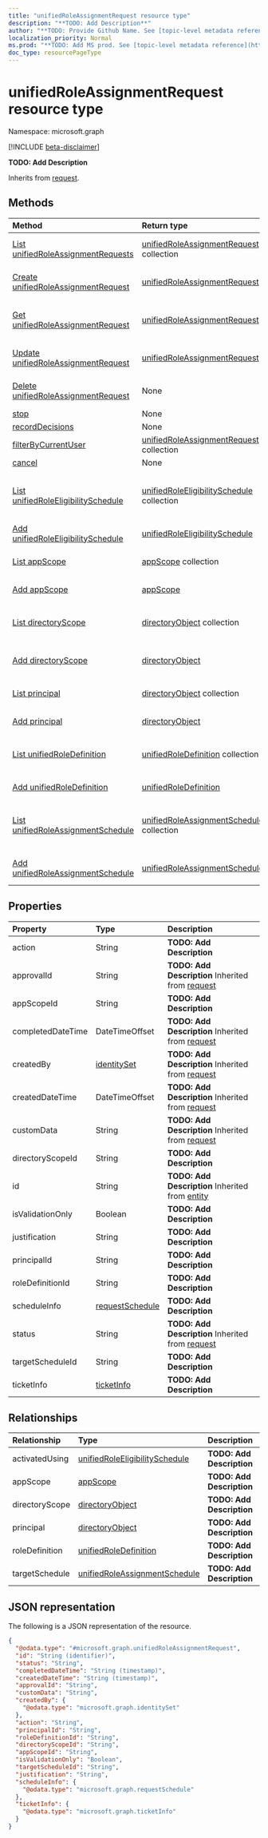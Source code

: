 ```yaml
---
title: "unifiedRoleAssignmentRequest resource type"
description: "**TODO: Add Description**"
author: "**TODO: Provide Github Name. See [topic-level metadata reference](https://msgo.azurewebsites.net/add/document/guidelines/metadata.html#topic-level-metadata)**"
localization_priority: Normal
ms.prod: "**TODO: Add MS prod. See [topic-level metadata reference](https://msgo.azurewebsites.net/add/document/guidelines/metadata.html#topic-level-metadata)**"
doc_type: resourcePageType
---
```


# unifiedRoleAssignmentRequest resource type

Namespace: microsoft.graph

[!INCLUDE [beta-disclaimer](../../includes/beta-disclaimer.md)]

**TODO: Add Description**


Inherits from [request](../resources/request.md).

## Methods
|Method|Return type|Description|
|:---|:---|:---|
|[List unifiedRoleAssignmentRequests](../api/unifiedroleassignmentrequest-list.md)|[unifiedRoleAssignmentRequest](../resources/unifiedroleassignmentrequest.md) collection|Get a list of the [unifiedRoleAssignmentRequest](../resources/unifiedroleassignmentrequest.md) objects and their properties.|
|[Create unifiedRoleAssignmentRequest](../api/unifiedroleassignmentrequest-create.md)|[unifiedRoleAssignmentRequest](../resources/unifiedroleassignmentrequest.md)|Create a new [unifiedRoleAssignmentRequest](../resources/unifiedroleassignmentrequest.md) object.|
|[Get unifiedRoleAssignmentRequest](../api/unifiedroleassignmentrequest-get.md)|[unifiedRoleAssignmentRequest](../resources/unifiedroleassignmentrequest.md)|Read the properties and relationships of an [unifiedRoleAssignmentRequest](../resources/unifiedroleassignmentrequest.md) object.|
|[Update unifiedRoleAssignmentRequest](../api/unifiedroleassignmentrequest-update.md)|[unifiedRoleAssignmentRequest](../resources/unifiedroleassignmentrequest.md)|Update the properties of an [unifiedRoleAssignmentRequest](../resources/unifiedroleassignmentrequest.md) object.|
|[Delete unifiedRoleAssignmentRequest](../api/unifiedroleassignmentrequest-delete.md)|None|Deletes an [unifiedRoleAssignmentRequest](../resources/unifiedroleassignmentrequest.md) object.|
|[stop](../api/unifiedroleassignmentrequest-stop.md)|None|**TODO: Add Description**|
|[recordDecisions](../api/unifiedroleassignmentrequest-recorddecisions.md)|None|**TODO: Add Description**|
|[filterByCurrentUser](../api/unifiedroleassignmentrequest-filterbycurrentuser.md)|[unifiedRoleAssignmentRequest](../resources/unifiedroleassignmentrequest.md) collection|**TODO: Add Description**|
|[cancel](../api/unifiedroleassignmentrequest-cancel.md)|None|**TODO: Add Description**|
|[List unifiedRoleEligibilitySchedule](../api/unifiedroleassignmentrequest-list-activatedusing.md)|[unifiedRoleEligibilitySchedule](../resources/unifiedroleeligibilityschedule.md) collection|Get the unifiedRoleEligibilitySchedule resources from the activatedUsing navigation property.|
|[Add unifiedRoleEligibilitySchedule](../api/unifiedroleassignmentrequest-post-activatedusing.md)|[unifiedRoleEligibilitySchedule](../resources/unifiedroleeligibilityschedule.md)|Add activatedUsing by posting to the activatedUsing collection.|
|[List appScope](../api/unifiedroleassignmentrequest-list-appscope.md)|[appScope](../resources/appscope.md) collection|Get the appScope resources from the appScope navigation property.|
|[Add appScope](../api/unifiedroleassignmentrequest-post-appscope.md)|[appScope](../resources/appscope.md)|Add appScope by posting to the appScope collection.|
|[List directoryScope](../api/unifiedroleassignmentrequest-list-directoryscope.md)|[directoryObject](../resources/directoryobject.md) collection|Get the directoryObject resources from the directoryScope navigation property.|
|[Add directoryScope](../api/unifiedroleassignmentrequest-post-directoryscope.md)|[directoryObject](../resources/directoryobject.md)|Add directoryScope by posting to the directoryScope collection.|
|[List principal](../api/unifiedroleassignmentrequest-list-principal.md)|[directoryObject](../resources/directoryobject.md) collection|Get the directoryObject resources from the principal navigation property.|
|[Add principal](../api/unifiedroleassignmentrequest-post-principal.md)|[directoryObject](../resources/directoryobject.md)|Add principal by posting to the principal collection.|
|[List unifiedRoleDefinition](../api/unifiedroleassignmentrequest-list-roledefinition.md)|[unifiedRoleDefinition](../resources/unifiedroledefinition.md) collection|Get the unifiedRoleDefinition resources from the roleDefinition navigation property.|
|[Add unifiedRoleDefinition](../api/unifiedroleassignmentrequest-post-roledefinition.md)|[unifiedRoleDefinition](../resources/unifiedroledefinition.md)|Add roleDefinition by posting to the roleDefinition collection.|
|[List unifiedRoleAssignmentSchedule](../api/unifiedroleassignmentrequest-list-targetschedule.md)|[unifiedRoleAssignmentSchedule](../resources/unifiedroleassignmentschedule.md) collection|Get the unifiedRoleAssignmentSchedule resources from the targetSchedule navigation property.|
|[Add unifiedRoleAssignmentSchedule](../api/unifiedroleassignmentrequest-post-targetschedule.md)|[unifiedRoleAssignmentSchedule](../resources/unifiedroleassignmentschedule.md)|Add targetSchedule by posting to the targetSchedule collection.|

## Properties
|Property|Type|Description|
|:---|:---|:---|
|action|String|**TODO: Add Description**|
|approvalId|String|**TODO: Add Description** Inherited from [request](../resources/request.md)|
|appScopeId|String|**TODO: Add Description**|
|completedDateTime|DateTimeOffset|**TODO: Add Description** Inherited from [request](../resources/request.md)|
|createdBy|[identitySet](../resources/identityset.md)|**TODO: Add Description** Inherited from [request](../resources/request.md)|
|createdDateTime|DateTimeOffset|**TODO: Add Description** Inherited from [request](../resources/request.md)|
|customData|String|**TODO: Add Description** Inherited from [request](../resources/request.md)|
|directoryScopeId|String|**TODO: Add Description**|
|id|String|**TODO: Add Description** Inherited from [entity](../resources/entity.md)|
|isValidationOnly|Boolean|**TODO: Add Description**|
|justification|String|**TODO: Add Description**|
|principalId|String|**TODO: Add Description**|
|roleDefinitionId|String|**TODO: Add Description**|
|scheduleInfo|[requestSchedule](../resources/requestschedule.md)|**TODO: Add Description**|
|status|String|**TODO: Add Description** Inherited from [request](../resources/request.md)|
|targetScheduleId|String|**TODO: Add Description**|
|ticketInfo|[ticketInfo](../resources/ticketinfo.md)|**TODO: Add Description**|

## Relationships
|Relationship|Type|Description|
|:---|:---|:---|
|activatedUsing|[unifiedRoleEligibilitySchedule](../resources/unifiedroleeligibilityschedule.md)|**TODO: Add Description**|
|appScope|[appScope](../resources/appscope.md)|**TODO: Add Description**|
|directoryScope|[directoryObject](../resources/directoryobject.md)|**TODO: Add Description**|
|principal|[directoryObject](../resources/directoryobject.md)|**TODO: Add Description**|
|roleDefinition|[unifiedRoleDefinition](../resources/unifiedroledefinition.md)|**TODO: Add Description**|
|targetSchedule|[unifiedRoleAssignmentSchedule](../resources/unifiedroleassignmentschedule.md)|**TODO: Add Description**|

## JSON representation
The following is a JSON representation of the resource.
<!-- {
  "blockType": "resource",
  "keyProperty": "id",
  "@odata.type": "microsoft.graph.unifiedRoleAssignmentRequest",
  "baseType": "microsoft.graph.request",
  "openType": false
}
-->
``` json
{
  "@odata.type": "#microsoft.graph.unifiedRoleAssignmentRequest",
  "id": "String (identifier)",
  "status": "String",
  "completedDateTime": "String (timestamp)",
  "createdDateTime": "String (timestamp)",
  "approvalId": "String",
  "customData": "String",
  "createdBy": {
    "@odata.type": "microsoft.graph.identitySet"
  },
  "action": "String",
  "principalId": "String",
  "roleDefinitionId": "String",
  "directoryScopeId": "String",
  "appScopeId": "String",
  "isValidationOnly": "Boolean",
  "targetScheduleId": "String",
  "justification": "String",
  "scheduleInfo": {
    "@odata.type": "microsoft.graph.requestSchedule"
  },
  "ticketInfo": {
    "@odata.type": "microsoft.graph.ticketInfo"
  }
}
```

